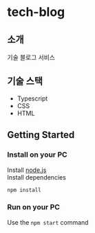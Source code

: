 # tech-blog

## 소개
기술 블로그 서비스

## 기술 스택
- Typescript  
- CSS  
- HTML  

## Getting Started
### Install on your PC  
Install [node.js](https://nodejs.org/ko/)  
Install dependencies
```
npm install
```
### Run on your PC
Use the `npm start` command
